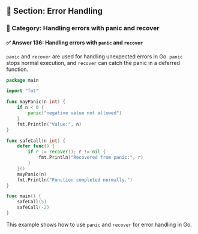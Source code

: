 ## 📘 Section: Error Handling  
### 🔹 Category: Handling errors with panic and recover  
#### ✅ Answer 136: Handling errors with `panic` and `recover`

`panic` and `recover` are used for handling unexpected errors in Go. `panic` stops normal execution, and `recover` can catch the panic in a deferred function.

```go
package main

import "fmt"

func mayPanic(n int) {
    if n < 0 {
        panic("negative value not allowed")
    }
    fmt.Println("Value:", n)
}

func safeCall(n int) {
    defer func() {
        if r := recover(); r != nil {
            fmt.Println("Recovered from panic:", r)
        }
    }()
    mayPanic(n)
    fmt.Println("Function completed normally.")
}

func main() {
    safeCall(5)
    safeCall(-2)
}
```

This example shows how to use `panic` and `recover` for error handling in Go.
